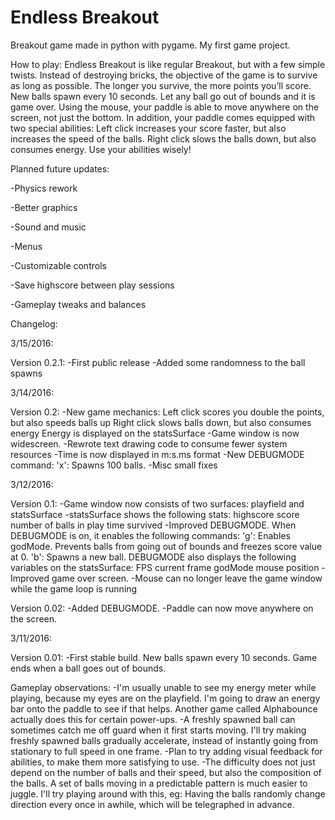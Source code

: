 # Endless Breakout
Breakout game made in python with pygame. My first game project.

How to play:
Endless Breakout is like regular Breakout, but with a few simple twists.
Instead of destroying bricks, the objective of the game is to survive as long as possible.
The longer you survive, the more points you’ll score. New balls spawn every 10 seconds.
Let any ball go out of bounds and it is game over. Using the mouse, your paddle is able to move
anywhere on the screen, not just the bottom. In addition, your paddle comes equipped with two
special abilities: Left click increases your score faster, but also increases the speed of
the balls. Right click slows the balls down, but also consumes energy. Use your abilities wisely!


Planned future updates:

 -Physics rework
 
 -Better graphics
 
 -Sound and music
 
 -Menus
 
 -Customizable controls
 
 -Save highscore between play sessions
 
 -Gameplay tweaks and balances


Changelog:

3/15/2016:

Version 0.2.1:
-First public release
-Added some randomness to the ball spawns

3/14/2016:

Version 0.2:
-New game mechanics:
  Left click scores you double the points, but also speeds balls up
  Right click slows balls down, but also consumes energy
  Energy is displayed on the statsSurface
-Game window is now widescreen.
-Rewrote text drawing code to consume fewer system resources
-Time is now displayed in m:s.ms format
-New DEBUGMODE command:
  'x': Spawns 100 balls.
-Misc small fixes

3/12/2016:

Version 0.1:
-Game window now consists of two surfaces: playfield and statsSurface
-statsSurface shows the following stats:
  highscore
  score
  number of balls in play
  time survived
-Improved DEBUGMODE. When DEBUGMODE is on, it enables the following
 commands:
  'g': Enables godMode. Prevents balls from going out of bounds and freezes
  score value at 0.
  'b': Spawns a new ball.
 DEBUGMODE also displays the following variables on the statsSurface:
  FPS
  current frame
  godMode
  mouse position
-Improved game over screen.
-Mouse can no longer leave the game window while the game loop is running

Version 0.02:
-Added DEBUGMODE.
-Paddle can now move anywhere on the screen.

3/11/2016:

Version 0.01:
-First stable build. New balls spawn every 10 seconds. Game ends when a ball
 goes out of bounds.


Gameplay observations:
-I'm usually unable to see my energy meter while playing, because my eyes are on the playfield. I'm going to draw an energy bar onto the paddle to see if that helps. Another game called Alphabounce actually does this for certain power-ups.
-A freshly spawned ball can sometimes catch me off guard when it first starts moving. I'll try making freshly spawned balls gradually accelerate, instead of instantly going from stationary to full speed in one frame.
-Plan to try adding visual feedback for abilities, to make them more satisfying to use.
-The difficulty does not just depend on the number of balls and their speed, but also the composition of the balls. A set of balls moving in a predictable pattern is much easier to juggle. I'll try playing around with this, eg: Having the balls randomly change direction every once in awhile, which will be telegraphed in advance.
